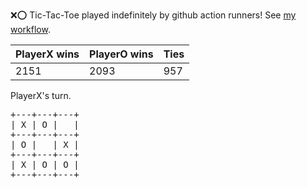 :x::o: Tic-Tac-Toe played indefinitely by github action runners! See [my workflow](.github/workflows/play.yaml).

|PlayerX wins|PlayerO wins|Ties|
|-|-|-|
|2151|2093|957|

PlayerX's turn.

<pre>
+---+---+---+
| X | O |   |
+---+---+---+
| O |   | X |
+---+---+---+
| X | O | O |
+---+---+---+
</pre>